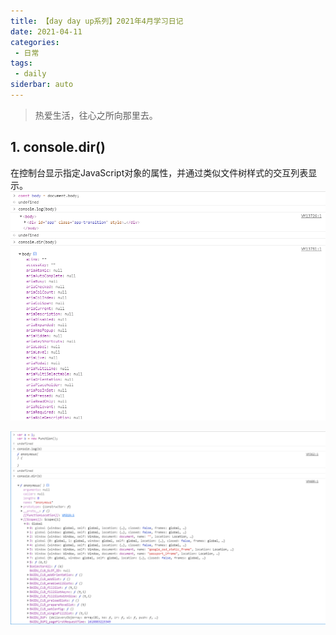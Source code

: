 ```yaml
---
title: 【day day up系列】2021年4月学习日记
date: 2021-04-11
categories:
 - 日常
tags:
 - daily
siderbar: auto
---
```


> 热爱生活，往心之所向那里去。

## 1. console.dir()
在控制台显示指定JavaScript对象的属性，并通过类似文件树样式的交互列表显示。
![](../images/daily-006.png)

![](../images/daily-007.png)